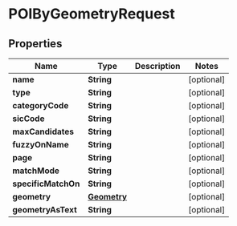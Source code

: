 

# POIByGeometryRequest


## Properties

Name | Type | Description | Notes
------------ | ------------- | ------------- | -------------
**name** | **String** |  |  [optional]
**type** | **String** |  |  [optional]
**categoryCode** | **String** |  |  [optional]
**sicCode** | **String** |  |  [optional]
**maxCandidates** | **String** |  |  [optional]
**fuzzyOnName** | **String** |  |  [optional]
**page** | **String** |  |  [optional]
**matchMode** | **String** |  |  [optional]
**specificMatchOn** | **String** |  |  [optional]
**geometry** | [**Geometry**](Geometry.md) |  |  [optional]
**geometryAsText** | **String** |  |  [optional]



